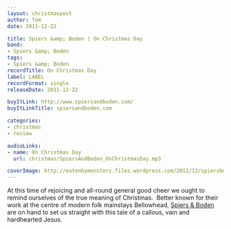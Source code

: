 ```yaml
---
layout: christmaspost
author: Tom
date: 2011-12-22

title: Spiers &amp; Boden | On Christmas Day
band:
- Spiers &amp; Boden
tags:
- Spiers &amp; Boden
recordTitle: On Christmas Day
label: LABEL
recordFormat: single
releaseDate: 2011-12-22

buyItLink: http://www.spiersandboden.com/
buyItLinkTitle: spiersandboden.com

categories:
- christmas
- review

audioLinks:
- name: On Christmas Day
  url: christmas/SpiersAndBoden_OnChristmasDay.mp3

coverImage: http://eatenbymonsters.files.wordpress.com/2011/12/spiersboden.png
---
```


At this time of rejoicing and all-round general good cheer we ought to remind ourselves of the true meaning of Christmas.  Better known for their work at the centre of modern folk mainstays Bellowhead, [Spiers & Boden](http://www.spiersandboden.com/index1.html) are on hand to set us straight with this tale of a callous, vain and hardhearted Jesus.
